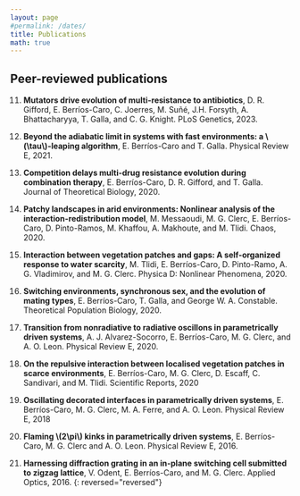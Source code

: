 ```yaml
---
layout: page
#permalink: /dates/
title: Publications
math: true
---
```


## Peer-reviewed publications

11. **Mutators drive evolution of multi-resistance to antibiotics**, D. R. Gifford, E. Berríos-Caro, C. Joerres, M. Suñé, J.H. Forsyth, A. Bhattacharyya, T. Galla, and C. G. Knight. PLoS Genetics, 2023.

10. **Beyond the adiabatic limit in systems with fast environments: a \\\(\tau\\\)-leaping algorithm**,  E. Berríos-Caro and T. Galla.  Physical Review E, 2021.

9. **Competition delays multi-drug resistance evolution during combination therapy**, E. Berríos-Caro, D. R. Gifford, and T. Galla. Journal of Theoretical Biology, 2020.

8. **Patchy landscapes in arid environments: Nonlinear analysis of the interaction-redistribution model**, M. Messaoudi, M. G. Clerc, E. Berríos-Caro, D. Pinto-Ramos, M. Khaffou, A. Makhoute, and M. Tlidi. Chaos, 2020.

7. **Interaction between vegetation patches and gaps: A self-organized response to water scarcity**, M. Tlidi, E. Berríos-Caro, D. Pinto-Ramo, A. G. Vladimirov, and M. G. Clerc. Physica D: Nonlinear Phenomena, 2020.

6. **Switching environments, synchronous sex, and the evolution of mating types**, E. Berríos-Caro, T. Galla, and George W. A. Constable. Theoretical Population Biology, 2020.

5. **Transition from nonradiative to radiative oscillons in parametrically driven systems**, A. J. Alvarez-Socorro, E. Berríos-Caro, M. G. Clerc, and A. O. Leon. Physical Review E, 2020.

4. **On the repulsive interaction between localised vegetation patches in scarce environments**, E. Berríos-Caro, M. G. Clerc, D. Escaff, C. Sandivari, and M. Tlidi. Scientific Reports, 2020

3. **Oscillating decorated interfaces in parametrically driven systems**, E. Berríos-Caro, M. G. Clerc, M. A. Ferre, and A. O. Leon. Physical Review E, 2018

2. **Flaming \\\(2\pi\\\) kinks in parametrically driven systems**, E. Berríos-Caro, M. G. Clerc and A. O. Leon. Physical Review E, 2016.

1. **Harnessing diffraction grating in an in-plane switching cell submitted to zigzag lattice**, V. Odent, E. Berríos-Caro, and M. G. Clerc. Applied Optics, 2016.
{: reversed="reversed"}